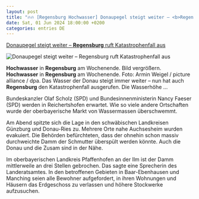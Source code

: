 ```yaml
---
layout: post
title: "🔥🔥 [Regensburg Hochwasser] Donaupegel steigt weiter – <b>Regensburg</b> ruft Katastrophenfall aus"
date: Sat, 01 Jun 2024 18:00:00 +0200
categories: entries DE
---
```

[Donaupegel steigt weiter – <b>Regensburg</b> ruft Katastrophenfall aus](https://www.spiegel.de/panorama/bayern-und-baden-wuerttemberg-regensburg-ruft-wegen-hochwasser-katastrophenfall-aus-a-82569abb-52a8-44d4-bea0-6287711e639d)

![Donaupegel steigt weiter – <b>Regensburg</b> ruft Katastrophenfall aus](https://cdn.prod.www.spiegel.de/images/9596b0f4-f854-4b0c-a48b-6e8edb070c79_w1200_r1.778_fpx63_fpy47.jpg)

<b>Hochwasser</b> in <b>Regensburg</b> am Wochenende. Bild vergrößern. <b>Hochwasser</b> in <b>Regensburg</b> am Wochenende. Foto: Armin Weigel / picture alliance / dpa. Das Wasser der Donau steigt immer weiter – nun hat auch <b>Regensburg</b> den Katastrophenfall ausgerufen. Die Wasserhöhe ...

Bundeskanzler Olaf Scholz (SPD) und Bundesinnenministerin Nancy Faeser (SPD) werden in Reichertshofen erwartet. Wie so viele andere Ortschaften wurde der oberbayerische Markt von Wassermassen überschwemmt.

Am Abend spitzte sich die Lage in den schwäbischen Landkreisen Günzburg und Donau-Ries zu. Mehrere Orte nahe Auchsesheim wurden evakuiert. Die Behörden befürchteten, dass der ohnehin schon massiv durchweichte Damm der Schmutter überspült werden könnte. Auch die Donau und die Zusam sind in der Nähe.

Im oberbayerischen Landkreis Pfaffenhofen an der Ilm ist der Damm mittlerweile an drei Stellen gebrochen. Das sagte eine Sprecherin des Landeratsamtes. In den betroffenen Gebieten in Baar-Ebenhausen und Manching seien alle Bewohner aufgefordert, in ihren Wohnungen und Häusern das Erdgeschoss zu verlassen und höhere Stockwerke aufzusuchen.

